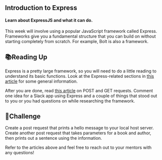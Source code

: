 ## Introduction to Express

#### Learn about ExpressJS and what it can do.

This week will involve using a popular JavaScript framework called Express. Frameworks give you a fundamental structure that you can build on without starting completely from scratch. For example, Bolt is also a framework. 



## 📚Reading Up

Express is a pretty large framework, so you will need to do a little reading to understand its basic functions. Look at the Express-related sections in [this article](https://codeforgeek.com/express-nodejs-tutorial/) for some general information.

After you are done, read [this article](https://codeforgeek.com/handle-get-post-request-express-4/) on POST and GET requests. Comment one idea for a Slack app using Express and a couple of things that stood out to you or you had questions on while researching the framework. 



## 🔨Challenge

Create a post request that prints a hello message to your local host server. Create another post request that takes parameters for a book and author, then prints out a sentence using the information.

Refer to the articles above and feel free to reach out to your mentors with any questions!
